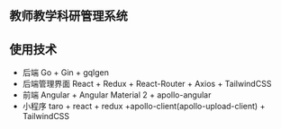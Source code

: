 ## 教师教学科研管理系统

## 使用技术

- 后端 Go + Gin + gqlgen 
- 后端管理界面 React + Redux + React-Router + Axios + TailwindCSS
- 前端 Angular + Angular Material 2 + apollo-angular
- 小程序 taro + react + redux +apollo-client(apollo-upload-client) + TailwindCSS
